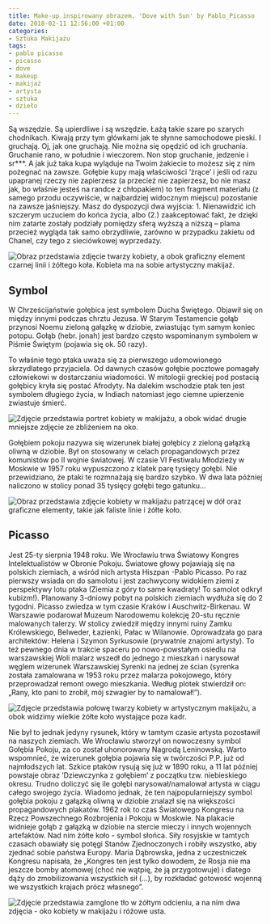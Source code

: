 ```yaml
---
title: Make-up inspirowany obrazem. 'Dove with Sun' by Pablo_Picasso
date: 2018-02-11 12:56:00 +01:00
categories:
- Sztuka Makijażu
tags:
- pablo picasso
- picasso
- dove
- makeup
- makijaż
- artysta
- sztuka
- dzieło
---
```


<olela-narrative>
Są wszędzie. Są upierdliwe i są wszędzie. Łażą takie szare po szarych chodnikach. Kiwają przy tym główkami jak te słynne samochodowe pieski. I gruchają. Oj, jak one gruchają. Nie można się opędzić od ich gruchania. Gruchanie rano, w południe i wieczorem. Non stop gruchanie, jedzenie i sr***. A jak już taka kupa wyląduje na Twoim żakiecie to możesz się z nim pożegnać na zawsze. Gołębie kupy mają właściwości ‘żrące’ i jeśli od razu upapranej rzeczy nie zapierzesz (a przecież nie zapierzesz, bo nie masz jak, bo właśnie jesteś na randce z chłopakiem) to ten fragment materiału (z samego przodu oczywiście, w najbardziej widocznym miejscu) pozostanie na zawsze jaśniejszy. Masz do dyspozycji dwa wyjścia: 1. Nienawidzić ich szczerym uczuciem do końca życia, albo (2.) zaakceptować fakt, że dzięki nim zatarte zostały podziały pomiędzy sferą wyższą a niższą – plama przecież wygląda tak samo obrzydliwie, zarówno w przypadku żakietu od Chanel, czy tego z sieciówkowej wyprzedaży.
</olela-narrative>

![Obraz przedstawia zdjęcie twarzy kobiety, a obok graficzny element czarnej linii i żółtego koła. Kobieta ma na sobie artystyczny makijaż.](https://assets1.ello.co/uploads/asset/attachment/7123615/ello-optimized-079106f0.jpg)

## Symbol

W Chrześcijaństwie gołębica jest symbolem Ducha Świętego. Objawił się on między innymi podczas chrztu Jezusa. W Starym Testamencie gołąb przynosi Noemu zieloną gałązkę w dziobie, zwiastując tym samym koniec potopu. Gołąb (hebr. jonah) jest bardzo często wspominanym symbolem w Piśmie Świętym (pojawia się ok. 50 razy). 

To właśnie tego ptaka uważa się za pierwszego udomowionego skrzydlatego przyjaciela. Od dawnych czasów gołębie pocztowe pomagały człowiekowi w dostarczaniu wiadomości. W mitologii greckiej pod postacią gołębicy kryła się postać Afrodyty. Na dalekim wschodzie ptak ten jest symbolem długiego życia, w Indiach natomiast jego ciemne upierzenie zwiastuje śmierć.

![Zdjęcie przedstawia portret kobiety w makijażu, a obok widać drugie mniejsze zdjęcie ze zbliżeniem na oko.](https://assets1.ello.co/uploads/asset/attachment/7123616/ello-optimized-dc2172ad.jpg)

Gołębiem pokoju nazywa się wizerunek białej gołębicy z zieloną gałązką oliwną w dziobie. Był on stosowany w celach propagandowych przez komunistów po II wojnie światowej. W czasie VI Festiwalu Młodzieży w Moskwie w 1957 roku wypuszczono z klatek parę tysięcy gołębi. Nie przewidziano, że ptaki te rozmnażają się bardzo szybko. W dwa lata później naliczono w stolicy ponad 35 tysięcy gołębi tego gatunku…

![Obraz przedstawia zdjęcie kobiety w makijażu patrzącej w  dół oraz graficzne elementy, takie jak faliste linie i żółte koło.](https://assets2.ello.co/uploads/asset/attachment/7123612/ello-optimized-77f6ca4e.jpg)

## Picasso

Jest 25-ty sierpnia 1948 roku. We Wrocławiu trwa Światowy Kongres Intelektualistów w Obronie Pokoju. Światowe głowy pojawiają się na polskich ziemiach, a wśród nich artysta Hiszpan -Pablo Picasso. Po raz pierwszy wsiada on do samolotu i jest zachwycony widokiem ziemi z perspektywy lotu ptaka (Ziemia z góry to same kwadraty! To samolot odkrył kubizm!). Planowany 3-dniowy pobyt na polskich ziemiach wydłuża się do 2 tygodni. Picasso zwiedza w tym czasie Kraków i Auschwitz-Birkenau. W Warszawie podarował Muzeum Narodowemu kolekcję 20-stu ręcznie malowanych talerzy. W stolicy zwiedził między innymi ruiny Zamku Królewskiego, Belweder, Łazienki, Pałac w Wilanowie. Oprowadzała go para architektów: Helena i Szymon Syrkusowie (prywatnie znajomi artysty). To też pewnego dnia w trakcie spaceru po nowo-powstałym osiedlu na warszawskiej Woli malarz wszedł do jednego z mieszkań i narysował węglem wizerunek Warszawskiej Syrenki na jednej ze ścian (syrenka została zamalowana w 1953 roku przez malarza pokojowego, który przeprowadzał remont owego mieszkania. Według plotek stwierdził on: „Rany, kto pani to zrobił, mój szwagier by to namalował!”).

![Zdjęcie przedstawia połowę twarzy kobiety w artystycznym makijażu, a obok widzimy wielkie żółte koło wystające poza kadr.](https://assets2.ello.co/uploads/asset/attachment/7123617/ello-optimized-854fbffc.jpg)

Nie był to jednak jedyny rysunek, który w tamtym czasie artysta pozostawił na naszych ziemiach. We Wrocławiu stworzył on nowoczesny symbol Gołębia Pokoju, za co został uhonorowany Nagrodą Leninowską. Warto wspomnieć, że wizerunek gołębia pojawia się w twórczości P.P. już od najmłodszych lat. Szkice ptaków rysują się już w 1890 roku, a 11 lat później powstaje obraz ‘Dziewczynka z gołębiem’ z początku tzw. niebieskiego okresu. Trudno doliczyć się ile gołębi narysował/namalował artysta w ciągu całego swojego życia. Wiadomo jednak, że ten najpopularniejszy symbol gołębia pokoju z gałązką oliwną w dziobie znalazł się na większości propagandowych plakatów. 1962 rok to czas Światowego Kongresu na Rzecz Powszechnego Rozbrojenia i Pokoju w Moskwie. Na plakacie widnieje gołąb z gałązką w dziobie na stercie mieczy i innych wojennych artefaktów. Nad nim żółte koło - symbol słońca. Siły rosyjskie w tamtych czasach obawiały się potęgi Stanów Zjednoczonych i robiły wszystko, aby zjednać sobie państwa Europy. Maria Dąbrowska, jedna z uczestniczek Kongresu napisała, że „Kongres ten jest tylko dowodem, że Rosja nie ma jeszcze bomby atomowej (choć nie wątpię, że ją przygotowuje) i dlatego dąży do zmobilizowania wszystkich sił (...), by rozkładać gotowość wojenną we wszystkich krajach prócz własnego”.

![Zdjęcie przedstawia zamglone tło w żółtym odcieniu, a na nim dwa zdjęcia - oko kobiety w makijażu i różowe usta.](https://assets1.ello.co/uploads/asset/attachment/7123619/ello-optimized-9a537df4.jpg)